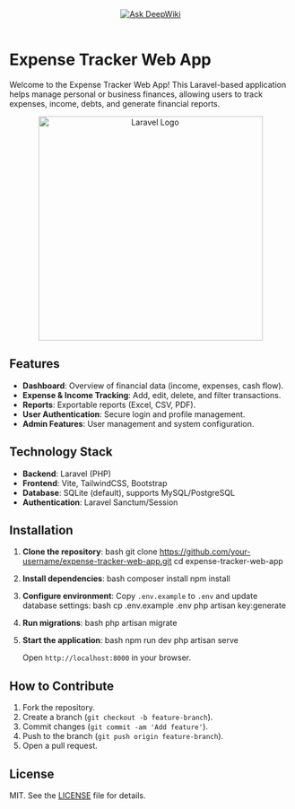 <center> <a href="https://deepwiki.com/rabbi696/expense-tracker-web-app"><img src="https://deepwiki.com/badge.svg" alt="Ask DeepWiki"></a> </center>
</br>

# Expense Tracker Web App

Welcome to the Expense Tracker Web App! This Laravel-based application helps manage personal or business finances, allowing users to track expenses, income, debts, and generate financial reports.

<p align="center">
  <p align="center"><a href="https://laravel.com" target="_blank"><img src="https://iili.io/F09Slbp.png" width="400" alt="Laravel Logo"></a></p>
</p>

## Features
- **Dashboard**: Overview of financial data (income, expenses, cash flow).
- **Expense & Income Tracking**: Add, edit, delete, and filter transactions.
- **Reports**: Exportable reports (Excel, CSV, PDF).
- **User Authentication**: Secure login and profile management.
- **Admin Features**: User management and system configuration.

## Technology Stack
- **Backend**: Laravel (PHP)
- **Frontend**: Vite, TailwindCSS, Bootstrap
- **Database**: SQLite (default), supports MySQL/PostgreSQL
- **Authentication**: Laravel Sanctum/Session

## Installation
1. **Clone the repository**:
   bash
   git clone https://github.com/your-username/expense-tracker-web-app.git
   cd expense-tracker-web-app
   

2. **Install dependencies**:
   bash
   composer install
   npm install
   

3. **Configure environment**:
   Copy `.env.example` to `.env` and update database settings:
   bash
   cp .env.example .env
   php artisan key:generate
   

4. **Run migrations**:
   bash
   php artisan migrate
   

5. **Start the application**:
   bash
   npm run dev
   php artisan serve
   

   Open `http://localhost:8000` in your browser.

## How to Contribute
1. Fork the repository.
2. Create a branch (`git checkout -b feature-branch`).
3. Commit changes (`git commit -am 'Add feature'`).
4. Push to the branch (`git push origin feature-branch`).
5. Open a pull request.

## License
MIT. See the [LICENSE](LICENSE) file for details.
